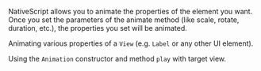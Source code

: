 NativeScript allows you to animate the properties of the element you want. 
Once you set the parameters of the animate method (like scale, rotate, duration, etc.), the properties you set will be animated.

Animating various properties of a `View` (e.g. `Label` or any other UI element).
<snippet id='animation-properties'/>

Using the `Animation` constructor and method `play` with target view.
<snippet id='animation-constructor'/>